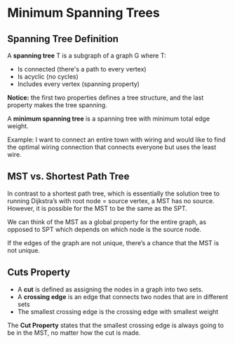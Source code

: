 # Minimum Spanning Trees

## Spanning Tree Definition
A **spanning tree** T is a subgraph of a graph G where T:
- Is connected (there's a path to every vertex)
- Is acyclic (no cycles)
- Includes every vertex (spanning property)

**Notice:** the first two properties defines a tree structure, and the last property makes the tree spanning.

A **minimum spanning tree** is a spanning tree with minimum total edge weight.

Example: I want to connect an entire town with wiring and would like to find the optimal wiring connection that connects everyone but uses the least wire.

## MST vs. Shortest Path Tree
In contrast to a shortest path tree, which is essentially the solution tree to running Dijkstra’s with root node = source vertex, a MST has no source. However, it is possible for the MST to be the same as the SPT.

We can think of the MST as a global property for the entire graph, as opposed to SPT which depends on which node is the source node. 

If the edges of the graph are not unique, there’s a chance that the MST is not unique.   

## Cuts Property
- A **cut** is defined as assigning the nodes in a graph into two sets. 
- A **crossing edge** is an edge that connects two nodes that are in different sets
- The smallest crossing edge is the crossing edge with smallest weight

The **Cut Property** states that the smallest crossing edge is always going to be in the MST, no matter how the cut is made. 

